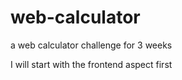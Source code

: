 # web-calculator
a web calculator challenge for 3 weeks

I will start with the frontend aspect first
